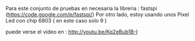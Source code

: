 Para este conjunto de pruebas en necesaria la libreria : fastspi (https://code.google.com/p/fastspi/)
Por otro lado, estoy usando unos Pixel Led con chip 6803 ( en este caso solo 9 ) 

puede verse el video en : http://youtu.be/Kq2eBub1B-I